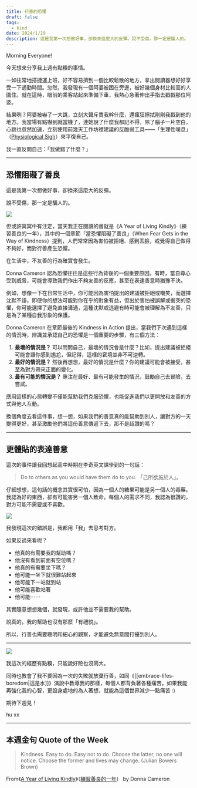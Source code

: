 ```yaml
---
title: 行善的恐懼
draft: false
tags:
  - kind
date: 2024/1/29
description: 這是我第一次想做好事，卻換來這麼大的反彈。說不受傷，那一定是騙人的。
---
```

Morning Everyone!

今天想來分享我上週有點糗的事情。

一如往常地搭捷運上班，好不容易擠到一個比較鬆散的地方，拿出閱讀器想好好享受一下通勤時間。忽然，我發現有一個阿婆被困在旁邊，被好幾個身材比較高的人圍住。就在這時，眼前的乘客站起來準備下車，我熱心急著伸出手指去戳戳那位阿婆。

結果咧？阿婆被嚇了一大跳，立刻大聲斥責我幹什麼，還瘋狂擦拭剛剛我戳到他的地方。我當場有點嚇到就當機了，連她說了什麼我都記不得，除了腦子一片空白，心跳也忽然加速，立刻使用前幾天工作坊裡建議的反脆弱工具——「生理性嘆息」（[Physiological Sigh](https://www.youtube.com/watch?v=kSZKIupBUuc&ref=chinghannhu.com)）來平復自己。

我一直反問自己：「我做錯了什麼？」

---

## **恐懼阻礙了善良**

這是我第一次想做好事，卻換來這麼大的反彈。

說不受傷，那一定是騙人的。

![](https://media.tenor.com/9B9vIY2Gfu4AAAAC/the-muppets-kermit-the-frog.gif)

但或許冥冥中有注定，當天我正在閱讀的書就是《A Year of Living Kindly》（練習善良的一年），其中的一個章節「當恐懼阻礙了善良」（When Fear Gets in the Way of Kindness）提到，人們常常因為害怕被拒絕、感到丟臉，或覺得自己做得不夠好，而對行善產生恐懼。

在生活中，不友善的行為確實會發生。

Donna Cameron 認為恐懼往往是這些行為背後的一個重要原因。有時，當自尊心受到威脅，可能會導致我們作出不夠友善的反應，甚至在表達善意時猶豫不決。

例如，想像一下在日常生活中，你可能因為害怕提出的建議被拒絕或嘲笑，而選擇沈默不語，即便你的想法可能對你在乎的對象有益，但出於害怕被誤解或衝突的恐懼，你可能選擇了避免直接溝通，這種沈默或逃避有時可能會被理解為不友善，只是為了某種自我形象的保護。

Donna Cameron 在章節最後的 Kindness in Action 提出，當我們下次遇到這樣的情況時，辨識並承認自己的恐懼是一個重要的步驟，有三個方法：

1. **最壞的情況是？** 可以問問自己，最壞的情況會是什麼？比如，提出建議被拒絕可能會讓你感到尷尬，但記得，這樣的窘境並非不可逆轉。
2. **最好的情況是？** 然後再想想，最好的情況是什麼？你的建議可能會被接受，甚至為對方帶來正面的變化。
3. **最有可能的情況是？** 專注在最好、最有可能發生的情況，鼓勵自己去冒險，去嘗試。

應用這樣的心態轉變不僅能幫助我們克服恐懼，也能促進我們以更開放和友善的方式與他人互動。

換個角度去看這件事，想一想，如果我們的善意真的能幫助到別人，讓對方的一天變得更好，甚至激勵他們將這份善意傳遞下去，那不是超讚的嗎？

---

## **更體貼的表達善意**

這次的事件讓我回想起高中時期在李奇英文課學到的一句話：

> Do to others as you would have them do to you. 「己所欲施於人」。

仔細想想，這句話的概念其實很可怕，因為一個人的糖果可能是另一個人的毒藥。我認為好的東西，卻有可能害另一個人致命。每個人的需求不同，我認為很讚的，對方可能不需要或不喜歡。

![](https://media.tenor.com/QYZ-8C4S7YgAAAAC/minions-me.gif)

我發現這次的錯誤是，我都用「我」去思考對方。

如果反過來看呢？
- 他真的有需要我的幫助嗎？
- 他沒有看到前面有空位嗎？
- 他真的有需要坐下嗎？
- 他可能一坐下就很難站起來
- 他可能下一站就到站
- 他可能喜歡站著
- 他可能⋯⋯

其實隨意想想幾個，就發現，或許他並不需要我的幫助。

說真的，我的幫助也沒有那麼「有禮貌」。

所以，行善也需要聰明和細心的觀察，才能避免無意間打擾到別人。

---

![](https://media.tenor.com/0PEgYCqZjYwAAAAC/youre-a-good-person-joe-goldberg.gif)

我這次的經歷有點糗，只能說好險也沒鬧大。

同時也教會了我不要因為一次的失敗就放棄行善，如同《[[embrace-lifes-boredom|這是水]]》演說中教導我的那樣，每個人都背負著各種痛苦，如果我能再強化我的心智，更設身處地的為人著想，就能為這個世界減少一點痛苦 :)

期待下週見！

hu xx

---

## **本週金句 Quote of the Week**

> Kindness. Easy to do. Easy not to do. Choose the latter, no one will notice. Choose the former and lives may change. (Julian Bowers Brown)

From《[A Year of Living Kindly](https://r10.to/hN2l9g?ref=chinghannhu.com)》（[練習善良的一年](https://r10.to/hN2lPH?ref=chinghannhu.com)） by Donna Cameron